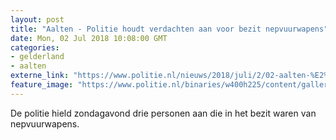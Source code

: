 ```yaml
---
layout: post
title: "Aalten - Politie houdt verdachten aan voor bezit nepvuurwapens"
date: Mon, 02 Jul 2018 10:08:00 GMT
categories: 
- gelderland 
- aalten 
externe_link: "https://www.politie.nl/nieuws/2018/juli/2/02-aalten-%E2%80%93-politie-houdt-verdachten-aan-voor-bezit-nepwapens.html"
feature_image: "https://www.politie.nl/binaries/w400h225/content/gallery/politie/nieuws/2018/juli/02-on/co2-wapen.jpg"
---
```


De politie hield zondagavond drie personen aan die in het bezit waren van nepvuurwapens.
